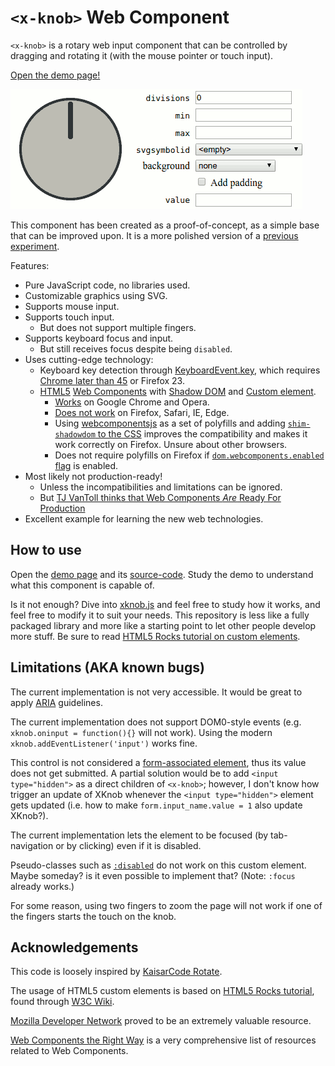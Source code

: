 `<x-knob>` Web Component
========================

`<x-knob>` is a rotary web input component that can be controlled by dragging and rotating it (with the mouse pointer or touch input).

[Open the demo page!][demo]

[![Short demonstration GIF](./video.gif)][demo]

This component has been created as a proof-of-concept, as a simple base that can be improved upon. It is a more polished version of a [previous experiment](http://codepen.io/denilsonsa/pen/LVwWJM).

Features:

* Pure JavaScript code, no libraries used.
* Customizable graphics using SVG.
* Supports mouse input.
* Supports touch input.
    * But does not support multiple fingers.
* Supports keyboard focus and input.
    * But still receives focus despite being `disabled`.
* Uses cutting-edge technology:
    * Keyboard key detection through [KeyboardEvent.key](https://developer.mozilla.org/en-US/docs/Web/API/KeyboardEvent/key), which requires [Chrome later than 45](https://code.google.com/p/chromium/issues/detail?id=227231) or Firefox 23.
    * [HTML5](http://www.html5rocks.com/) [Web Components](http://www.w3.org/wiki/WebComponents/) with [Shadow DOM](http://www.html5rocks.com/en/tutorials/webcomponents/shadowdom/) and [Custom element](http://www.html5rocks.com/en/tutorials/webcomponents/customelements/).
        * [Works](http://webcomponents.org/) on Google Chrome and Opera.
        * [Does not work](http://webcomponents.org/) on Firefox, Safari, IE, Edge.
        * Using [webcomponentsjs](https://github.com/webcomponents/webcomponentsjs/releases) as a set of polyfills and adding [`shim-shadowdom` to the CSS](https://github.com/Polymer/docs/issues/269) improves the compatibility and makes it work correctly on Firefox. Unsure about other browsers.
        * Does not require polyfills on Firefox if [`dom.webcomponents.enabled` flag](https://www.designedbyaturtle.co.uk/2015/how-to-enable-web-components-in-firefox-shadow-dom/) is enabled.
* Most likely not production-ready!
    * Unless the incompatibilities and limitations can be ignored.
    * But [TJ VanToll thinks that Web Components *Are* Ready For Production](http://developer.telerik.com/featured/web-components-ready-production/)
* Excellent example for learning the new web technologies.


How to use
----------

Open the [demo page][demo] and its [source-code](https://github.com/denilsonsa/html5-knob/blob/gh-pages/index.html). Study the demo to understand what this component is capable of.

Is it not enough? Dive into [xknob.js](https://github.com/denilsonsa/html5-knob/blob/gh-pages/xknob.js) and feel free to study how it works, and feel free to modify it to suit your needs. This repository is less like a fully packaged library and more like a starting point to let other people develop more stuff. Be sure to read [HTML5 Rocks tutorial on custom elements](http://www.html5rocks.com/en/tutorials/webcomponents/customelements/).


Limitations (AKA known bugs)
----------------------------

The current implementation is not very accessible. It would be great to apply [ARIA](https://developer.mozilla.org/en-US/docs/Web/Accessibility/ARIA) guidelines.

The current implementation does not support DOM0-style events (e.g. `xknob.oninput = function(){}` will not work). Using the modern `xknob.addEventListener('input')` works fine.

This control is not considered a [form-associated element](http://www.w3.org/TR/html5/forms.html#form-associated-element), thus its value does not get submitted. A partial solution would be to add `<input type="hidden">` as a direct children of `<x-knob>`; however, I don't know how trigger an update of XKnob whenever the `<input type="hidden">` element gets updated (i.e. how to make `form.input_name.value = 1` also update XKnob?).

The current implementation lets the element to be focused (by tab-navigation or by clicking) even if it is disabled.

Pseudo-classes such as [`:disabled`](https://drafts.csswg.org/selectors-4/#enableddisabled) do not work on this custom element. Maybe someday? is it even possible to implement that? (Note: `:focus` already works.)

For some reason, using two fingers to zoom the page will not work if one of the fingers starts the touch on the knob.


Acknowledgements
----------------

This code is loosely inspired by [KaisarCode Rotate](https://github.com/KaisarCode/Rotate).

The usage of HTML5 custom elements is based on [HTML5 Rocks tutorial](http://www.html5rocks.com/en/tutorials/webcomponents/customelements/), found through [W3C Wiki](http://www.w3.org/wiki/WebComponents/).

[Mozilla Developer Network](https://developer.mozilla.org/en-US/docs/Web/API) proved to be an extremely valuable resource.

[Web Components the Right Way](https://github.com/mateusortiz/webcomponents-the-right-way) is a very comprehensive list of resources related to Web Components.

[demo]: http://denilsonsa.github.io/html5-knob/
